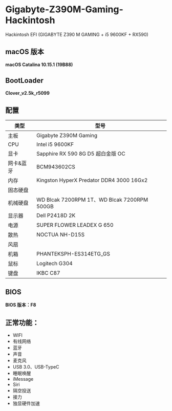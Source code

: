 # Gigabyte-Z390M-Gaming-Hackintosh

Hackintosh EFI (GIGABYTE Z390 M GAMING + i5 9600KF + RX590)

## macOS 版本

**macOS Catalina 10.15.1 (19B88)**

## BootLoader

**Clover_v2.5k_r5099**

## 配置

| 类型      | 型号                                        |
| --------- | ------------------------------------------- |
| 主板      | Gigabyte Z390M Gaming                       |
| CPU       | Intel i5 9600KF                             |
| 显卡      | Sapphire RX 590 8G D5 超白金版 OC           |
| 网卡&蓝牙 | BCM943602CS                                 |
| 内存      | Kingston HyperX Predator DDR4 3000 16Gx2    |
| 固态硬盘  |                                             |
| 机械硬盘  | WD Blcak 7200RPM 1T、WD Blcak 7200RPM 500GB |
| 显示器    | Dell P2418D 2K                              |
| 电源      | SUPER FLOWER LEADEX G 650                   |
| 散热      | NOCTUA NH-D15S                              |
| 风扇      |                                             |
| 机箱      | PHANTEKSPH-ES314ETG_GS                      |
| 鼠标      | Logitech G304                               |
| 键盘      | IKBC C87                                    |

## BIOS

**BIOS 版本：F8**

## 正常功能：

- WIFI
- 有线网络
- 蓝牙
- 声音
- 麦克风
- USB 3.0、USB-TypeC
- 睡眠唤醒
- iMessage
- Siri
- 隔空投送
- 接力
- 独显硬件加速
